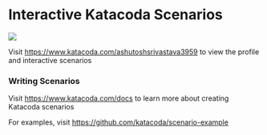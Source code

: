 # Interactive Katacoda Scenarios

[![](http://shields.katacoda.com/katacoda/ashutoshsrivastava3959/count.svg)](https://www.katacoda.com/ashutoshsrivastava3959 "Get your profile on Katacoda.com")

Visit https://www.katacoda.com/ashutoshsrivastava3959 to view the profile and interactive scenarios

### Writing Scenarios
Visit https://www.katacoda.com/docs to learn more about creating Katacoda scenarios

For examples, visit https://github.com/katacoda/scenario-example
